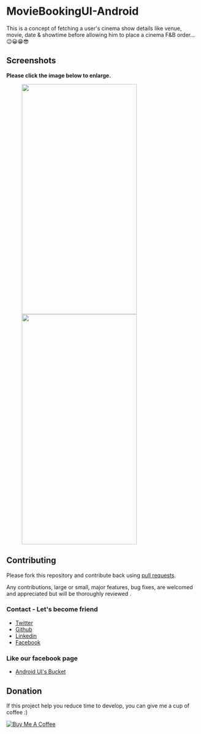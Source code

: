 # MovieBookingUI-Android
This is a concept of fetching a user's cinema show details like venue, movie, date & showtime before allowing him to place a cinema F&B order...😉😀😁😎

## Screenshots

**Please click the image below to enlarge.**

<img src="https://github.com/Shashank02051997/MovieBookingUI-Android/blob/master/Screenshots/Screenshot_20190316-135417.png" height="600" width="300" hspace="40"><img src="https://github.com/Shashank02051997/MovieBookingUI-Android/blob/master/Screenshots/Screenshot_20190316-135422.png" height="600" width="300" hspace="40">

## Contributing

Please fork this repository and contribute back using
[pull requests](https://github.com/Shashank02051997/MovieBookingUI-Android/pulls).

Any contributions, large or small, major features, bug fixes, are welcomed and appreciated
but will be thoroughly reviewed .

### Contact - Let's become friend
- [Twitter](https://twitter.com/shashank020597)
- [Github](https://github.com/Shashank02051997)
- [Linkedin](https://www.linkedin.com/in/shashank-singhal-a87729b5/)
- [Facebook](https://www.facebook.com/shashanksinghal02)

### Like our facebook page
- [Android UI's Bucket](https://www.facebook.com/androiduisbucket)

## Donation
If this project help you reduce time to develop, you can give me a cup of coffee :) 

<a href="https://www.buymeacoffee.com/mXUuDW7" target="_blank"><img src="https://bmc-cdn.nyc3.digitaloceanspaces.com/BMC-button-images/custom_images/orange_img.png" alt="Buy Me A Coffee" style="height: auto !important;width: auto !important;" ></a>
